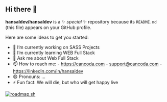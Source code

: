 ## Hi there 👋


**hansaldev/hansaldev** is a ✨ _special_ ✨ repository because its `README.md` (this file) appears on your GitHub profile.

Here are some ideas to get you started:

- 🔭 I’m currently working on SASS Projects
- 🌱 I’m currently learning WEB Full Stack 
- 💬 Ask me about Web Full Stack
- 📫 How to reach me:
      - https://cancoda.com
      - support@cancoda.com
      - https://linkedin.com/in/hansaldev
- 😄 Pronouns: ...
- ⚡ Fun fact: We will die, but who will get happy live


[![roadmap.sh](https://roadmap.sh/card/tall/673b9588f20970fd48af571c?variant=dark)](https://roadmap.sh)
